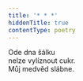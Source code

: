 ```yaml
---
title: '* * *'
hiddenTitle: true
contentType: poetry
---
```


<section>

Ode dna šálku  
nelze vylíznout cukr.  
Můj medvěd slábne.

</section>
